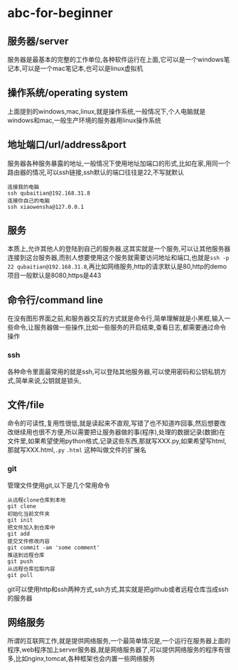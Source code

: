 # abc-for-beginner
## 服务器/server
服务器是最基本的完整的工作单位,各种软件运行在上面,它可以是一个windows笔记本,可以是一个mac笔记本,也可以是linux虚拟机
## 操作系统/operating system
上面提到的windows,mac,linux,就是操作系统,一般情况下,个人电脑就是windows和mac,一般生产环境的服务器用linux操作系统
## 地址端口/url/address&port
服务器各种服务暴露的地址,一般情况下使用地址加端口的形式,比如在家,用同一个路由器的情况,可以ssh链接,ssh默认的端口往往是22,不写就默认
```
连接我的电脑
ssh qubaitian@192.168.31.8
连接你自己的电脑
ssh xiaowensha@127.0.0.1
```
## 服务
本质上,允许其他人的登陆到自己的服务器,这其实就是一个服务,可以让其他服务器连接到这台服务器,而别人想要使用这个服务就需要访问地址和端口,也就是`ssh -p 22 qubaitian@192.168.31.8`,再比如网络服务,http的请求默认是80,http的demo项目一般默认是8080,https是443
##  命令行/command line
在没有图形界面之前,和服务器交互的方式就是命令行,简单理解就是小黑框,输入一些命令,让服务器做一些操作,比如一些服务的开启结束,查看日志,都需要通过命令操作
### ssh
各种命令里面最常用的就是ssh,可以登陆其他服务器,可以使用密码和公钥私钥方式,简单来说,公钥就是锁头,
## 文件/file
命令的可读性,复用性很低,就是读起来不直观,写错了也不知道咋回事,然后想要改改继续用也很不方便,所以需要把让服务器做的事(程序),处理的数据记录(数据)在文件里,如果希望使用python格式,记录这些东西,那就写XXX.py,如果希望写html,那就写XXX.html,`.py` `.html` 这种叫做文件的扩展名
### git
管理文件使用git,以下是几个常用命令
```
从远程clone仓库到本地
git clone
初始化当前文件夹
git init
把文件加入到仓库中
git add
提交文件修改内容
git commit -am 'some comment'
推送到远程仓库
git push
从远程仓库拉取内容
git pull
```
git可以使用http和ssh两种方式,ssh方式,其实就是把github或者远程仓库当成ssh的服务器
## 网络服务
所谓的互联网工作,就是提供网络服务,一个最简单情况是,一个运行在服务器上面的程序,web程序加上server服务器,就是网络服务器了,可以提供网络服务的程序有很多,比如nginx,tomcat,各种框架也会内置一些网络服务
